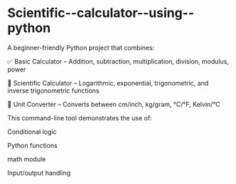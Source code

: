 # Scientific--calculator--using--python
A beginner-friendly Python project that combines: 

✅ Basic Calculator – Addition, subtraction, multiplication, division, modulus, power

🧮 Scientific Calculator – Logarithmic, exponential, trigonometric, and inverse trigonometric functions

🔁 Unit Converter – Converts between cm/inch, kg/gram, °C/°F, Kelvin/°C

This command-line tool demonstrates the use of:

Conditional logic

Python functions

math module

Input/output handling





 
